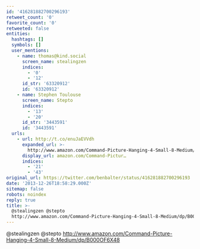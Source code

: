 ```yaml
---
id: '416281882700296193'
retweet_count: '0'
favorite_count: '0'
retweeted: false
entities:
  hashtags: []
  symbols: []
  user_mentions:
    - name: thomas@kind.social
      screen_name: stealingzen
      indices:
        - '0'
        - '12'
      id_str: '63320912'
      id: '63320912'
    - name: Stephen Toulouse
      screen_name: Stepto
      indices:
        - '13'
        - '20'
      id_str: '3443591'
      id: '3443591'
  urls:
    - url: http://t.co/enuJaEVVdh
      expanded_url: >-
        http://www.amazon.com/Command-Picture-Hanging-4-Small-8-Medium/dp/B000OF6X48
      display_url: amazon.com/Command-Pictur…
      indices:
        - '21'
        - '43'
original_url: https://twitter.com/benbalter/status/416281882700296193
date: '2013-12-26T18:58:29.000Z'
sitemap: false
robots: noindex
reply: true
title: >-
  @stealingzen @stepto
  http://www.amazon.com/Command-Picture-Hanging-4-Small-8-Medium/dp/B000OF6X48
---
```


@stealingzen @stepto http://www.amazon.com/Command-Picture-Hanging-4-Small-8-Medium/dp/B000OF6X48